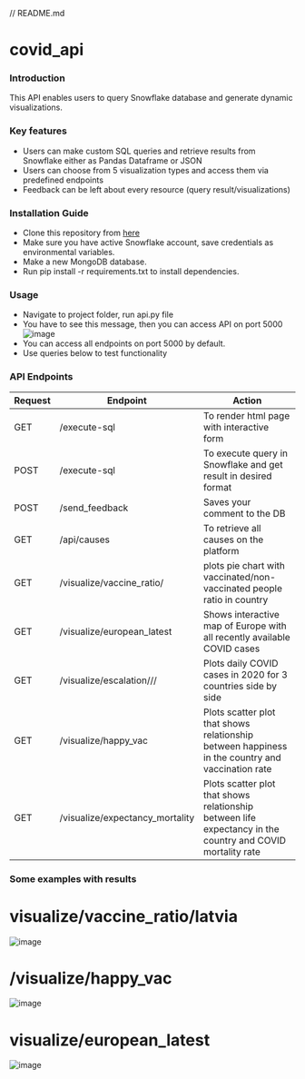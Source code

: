 // README.md
# covid_api
### Introduction
This API enables users to query Snowflake database and generate dynamic visualizations.  
### Key features
* Users can make custom SQL queries and retrieve results from Snowflake either as Pandas Dataframe or JSON
* Users can choose from 5 visualization types and access them via predefined endpoints 
* Feedback can be left about every resource (query result/visualizations)
### Installation Guide
* Clone this repository from [here](https://github.com/IvoDz/covid_api)
* Make sure you have active Snowflake account, save credentials as environmental variables.
* Make a new MongoDB database.
* Run pip install -r requirements.txt to install dependencies.
### Usage
* Navigate to project folder, run api.py file
* You have to see this message, then you can access API on port 5000
![image](https://github.com/IvoDz/covid_api/assets/97388815/bf8fa965-59ee-43ff-ab57-fe2e9999db98)
* You can access all endpoints on port 5000 by default.
* Use queries below to test functionality
### API Endpoints
| Request | Endpoint | Action |
| --- | --- | --- |
| GET | /execute-sql | To render html page with interactive form |
| POST | /execute-sql | To execute query in Snowflake and get result in desired format |
| POST | /send_feedback | Saves your comment to the DB |
| GET | /api/causes | To retrieve all causes on the platform
| GET | /visualize/vaccine_ratio/<country> | plots pie chart with vaccinated/non-vaccinated people ratio in country |
| GET | /visualize/european_latest | Shows interactive map of Europe with all recently available COVID cases |
| GET | /visualize/escalation/<c1>/<c2>/<c3> | Plots daily COVID cases in 2020 for 3 countries side by side |
| GET | /visualize/happy_vac | Plots scatter plot that shows relationship between happiness in the country and vaccination rate |
| GET | /visualize/expectancy_mortality | Plots scatter plot that shows relationship between life expectancy in the country and COVID mortality rate |

### Some examples with results
# visualize/vaccine_ratio/latvia 
![image](https://github.com/IvoDz/covid_api/assets/97388815/12ab9fec-b8e5-49f8-b4bc-f57df3efdf95)

# /visualize/happy_vac
![image](https://github.com/IvoDz/covid_api/assets/97388815/42484c8d-36d4-4200-9358-7ce0c5318770)

# visualize/european_latest
![image](https://github.com/IvoDz/covid_api/assets/97388815/55c757c1-59e3-409f-95d3-c77140657554)










